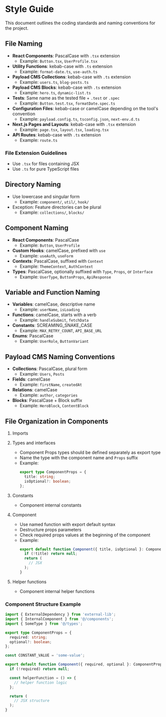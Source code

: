 # Style Guide

This document outlines the coding standards and naming conventions for the project.

## File Naming

- **React Components**: PascalCase with `.tsx` extension
  - Example: `Button.tsx`, `UserProfile.tsx`
- **Utility Functions**: kebab-case with `.ts` extension
  - Example: `format-date.ts`, `use-auth.ts`
- **Payload CMS Collections**: kebab-case with `.ts` extension
  - Example: `users.ts`, `blog-posts.ts`
- **Payload CMS Blocks**: kebab-case with `.ts` extension
  - Example: `hero.ts`, `dynamic-list.ts`
- **Tests**: Same name as the tested file + `.test` or `.spec`
  - Example: `Button.test.tsx`, `formatDate.spec.ts`
- **Configuration Files**: kebab-case or camelCase depending on the tool's convention
  - Example: `payload.config.ts`, `tsconfig.json`, `next-env.d.ts`
- **Next.js Pages and Layouts**: kebab-case with `.tsx` extension
  - Example: `page.tsx`, `layout.tsx`, `loading.tsx`
- **API Routes**: kebab-case with `.ts` extension
  - Example: `route.ts`

### File Extension Guidelines

- Use `.tsx` for files containing JSX
- Use `.ts` for pure TypeScript files

## Directory Naming

- Use lowercase and singular form
  - Example: `component/`, `util/`, `hook/`
- Exception: Feature directories can be plural
  - Example: `collections/`, `blocks/`

## Component Naming

- **React Components**: PascalCase
  - Example: `Button`, `UserProfile`
- **Custom Hooks**: camelCase, prefixed with `use`
  - Example: `useAuth`, `useForm`
- **Contexts**: PascalCase, suffixed with `Context`
  - Example: `ThemeContext`, `AuthContext`
- **Types**: PascalCase, optionally suffixed with `Type`, `Props`, or `Interface`
  - Example: `UserType`, `ButtonProps`, `ApiResponse`

## Variable and Function Naming

- **Variables**: camelCase, descriptive name
  - Example: `userName`, `isLoading`
- **Functions**: camelCase, starts with a verb
  - Example: `handleSubmit`, `fetchData`
- **Constants**: SCREAMING_SNAKE_CASE
  - Example: `MAX_RETRY_COUNT`, `API_BASE_URL`
- **Enums**: PascalCase
  - Example: `UserRole`, `ButtonVariant`

## Payload CMS Naming Conventions

- **Collections**: PascalCase, plural form
  - Example: `Users`, `Posts`
- **Fields**: camelCase
  - Example: `firstName`, `createdAt`
- **Relations**: camelCase
  - Example: `author`, `categories`
- **Blocks**: PascalCase + Block suffix
  - Example: `HeroBlock`, `ContentBlock`

## File Organization in Components

1. Imports

2. Types and interfaces

   - Component Props types should be defined separately as export type
   - Name the type with the component name and `Props` suffix
   - Example:
     ```typescript
     export type ComponentProps = {
       title: string;
       isOptional?: boolean;
     };
     ```

3. Constants

   - Component internal constants

4. Component

   - Use named function with export default syntax
   - Destructure props parameters
   - Check required props values at the beginning of the component
   - Example:
     ```typescript
     export default function Component({ title, isOptional }: ComponentProps) {
       if (!title) return null;
       return (
         // JSX
       );
     }
     ```

5. Helper functions

   - Component internal helper functions

### Component Structure Example

```typescript
import { ExternalDependency } from 'external-lib';
import { InternalComponent } from '@/components';
import { SomeType } from '@/types';

export type ComponentProps = {
  required: string;
  optional?: boolean;
};

const CONSTANT_VALUE = 'some-value';

export default function Component({ required, optional }: ComponentProps) {
  if (!required) return null;

  const helperFunction = () => {
    // helper function logic
  };

  return (
    // JSX structure
  );
}
```
